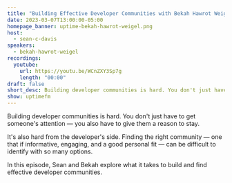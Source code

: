 ```yaml
---
title: "Building Effective Developer Communities with Bekah Hawrot Weigel"
date: 2023-03-07T13:00:00-05:00
homepage_banner: uptime-bekah-hawrot-weigel.png
host:
  - sean-c-davis
speakers:
  - bekah-hawrot-weigel
recordings:
  youtube:
    url: https://youtu.be/WCnZXY3Sp7g
    length: "00:00"
draft: false
short_desc: Building developer communities is hard. You don't just have to get someone's attention — you also have to give them a reason to stay. In this episode, Sean and Bekah explore what it takes to build and find effective developer communities.
show: uptimefm
---
```


Building developer communities is hard. You don't just have to get someone's attention — you also have to give them a reason to stay.

It's also hard from the developer's side. Finding the right community — one that if informative, engaging, and a good personal fit — can be difficult to identify with so many options.

In this episode, Sean and Bekah explore what it takes to build and find effective developer communities.

